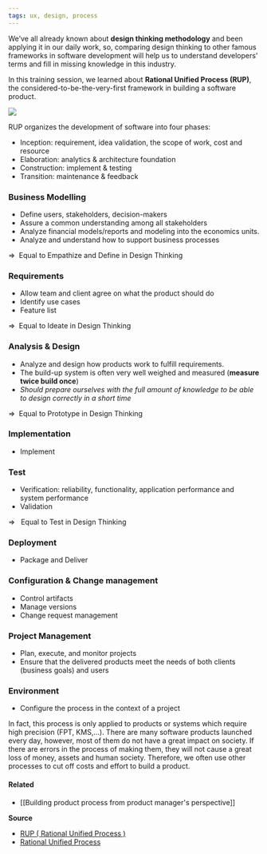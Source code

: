 ```yaml
---
tags: ux, design, process
---
```


We’ve all already known about **design thinking methodology** and been applying it in our daily work, so, comparing design thinking to other famous frameworks in software development will help us to understand developers' terms and fill in missing knowledge in this industry.

In this training session, we learned about **Rational Unified Process (RUP)**, the considered-to-be-the-very-first framework in building a software product.

![](https://lh5.googleusercontent.com/pcB7jhyFSlHJZKaQmnhdLqHBB_HurAh_8kSPNnC1oyxIf9zhkNkKCvgqfjF7dHoffliYrTqupi9PxTUpodtmE3pmpmWl2CNl2OniNPUZLn185ryKKAA_CBFDWTZW1_FfrTybvNAd)

RUP organizes the development of software into four phases:

-   Inception: requirement, idea validation, the scope of work, cost and resource
-   Elaboration: analytics & architecture foundation
-   Construction: implement & testing
-   Transition: maintenance & feedback

### Business Modelling
-   Define users, stakeholders, decision-makers
-   Assure a common understanding among all stakeholders
-   Analyze financial models/reports and modeling into the economics units.
-   Analyze and understand how to support business processes

=>  Equal to Empathize and Define in Design Thinking

### Requirements
-   Allow team and client agree on what the product should do
-   Identify use cases
-   Feature list

=>  Equal to Ideate in Design Thinking

### Analysis & Design
-   Analyze and design how products work to fulfill requirements.
-   The build-up system is often very well weighed and measured (**measure twice build once**)
-   _Should prepare ourselves with the full amount of knowledge to be able to design correctly in a short time_

=>  Equal to Prototype in Design Thinking

### Implementation
-   Implement

### Test
-   Verification: reliability, functionality, application performance and system performance
-   Validation

=>   Equal to Test in Design Thinking

### Deployment
-   Package and Deliver

### Configuration & Change management
-   Control artifacts
-   Manage versions
-   Change request management

### Project Management
-   Plan, execute, and monitor projects
-   Ensure that the delivered products meet the needs of both clients (business goals) and users

### Environment
-   Configure the process in the context of a project

In fact, this process is only applied to products or systems which require high precision (FPT, KMS,...). There are many software products launched every day, however, most of them do not have a great impact on society. If there are errors in the process of making them, they will not cause a great loss of money, assets and human society. Therefore, we often use other processes to cut off costs and effort to build a product.

#### Related

- [[Building product process from product manager's perspective]]

**Source**
- [RUP ( Rational Unified Process )](https://theexplorationofmyworlds.wordpress.com/2012/07/02/rup-rational-unified-process/)
- [Rational Unified Process](https://sceweb.uhcl.edu/helm/RationalUnifiedProcess/process/templates.htm)